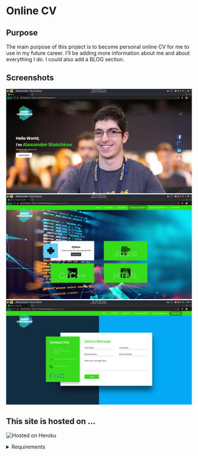 # Online CV

## Purpose
The main purpose of this project is to become personal online CV for me to use in my future career. I'll be adding more information about me and about everything I do. I could also add a BLOG section.

## Screenshots
![Landing page](./screenshots/landing_page.png "Landing page")
![Programming skills](./screenshots/programming_skills_page.png "Programming skills")
![Conatct Me](./screenshots/contact_me_page.png "Conatct Me")


## This site is hosted on ...
![Hosted on Heroku](https://miro.medium.com/max/3200/1*F83F9d1ki3fG6LMG3AvIMg.png "Hosted on Heroku")

<details><summary>Requirements</summary>

### Must use:
1. - [x] Gulp build setup
2. - [x] Sass for source files
3. - [x] If JS - ES6+ with Babel
4. - [x] Flex for layouts

### Requirements
- [x] Host the code as on GitHub
- [x] Host the site itself on free services like github sites for easy preview
- [ ] Must style at least 5 different layouts for the site - currently having 4
- [x] Must have a page that showcases styles for standard HTML elements
- [ ] Must have two or more levels deep drop down menu in the header
- [x] Must be responsive (no horizontal scrolls on any viewport)
- [x] Must get no errors or warnings from the HTML5 Validator
- [x] Must have realistic content. Your site has to be useful in some way, no lorem ipsum.
- [x] Must have well formatted code - 4 tab size indentation.
- [x] Must use proper HTML5 semantic tags
- [x] Must have proper README.md in the repository that explains the project and provides a screenshot from the homepage.
- [x] Class names must be lower case, dash separated

### Bonus points:
Bonus points will add to your final score if you are off by a little:
- [x] JS interactivity (in a well written JS code).
- [x] No jQuery used, just vanilla JS

</details>